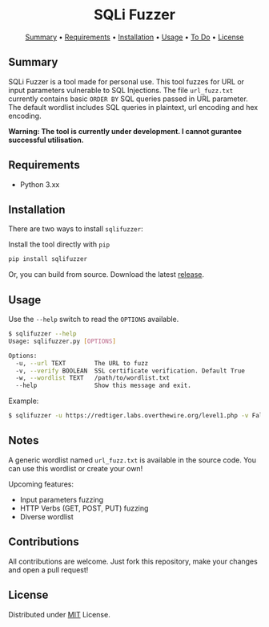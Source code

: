 <h1 align="center">SQLi Fuzzer</h1>

<p align="center">
  <a href="#summary">Summary</a> •
  <a href="#requirements">Requirements</a> •
  <a href="#installation">Installation</a> •
  <a href="#usage">Usage</a> •
  <a href="#to-do">To Do</a> •
  <a href="#license">License</a>
</p>

## Summary

SQLi Fuzzer is a tool made for personal use. This tool fuzzes for URL or input parameters vulnerable to SQL Injections. The file `url_fuzz.txt` currently contains basic `ORDER BY` SQL queries passed in URL parameter. The default wordlist includes SQL queries in plaintext, url encoding and hex encoding.

**Warning: The tool is currently under development. I cannot gurantee successful utilisation.**

## Requirements
- Python 3.xx

## Installation
There are two ways to install `sqlifuzzer`:

Install the tool directly with `pip`
```bash
pip install sqlifuzzer
```

Or, you can build from source. Download the latest [release](https://github.com/sapphicart/sqli-fuzzer/releases).

## Usage 
Use the `--help` switch to read the `OPTIONS` available.
```bash
$ sqlifuzzer --help
Usage: sqlifuzzer.py [OPTIONS]

Options:
  -u, --url TEXT        The URL to fuzz
  -v, --verify BOOLEAN  SSL certificate verification. Default True
  -w, --wordlist TEXT   /path/to/wordlist.txt
  --help                Show this message and exit.
```
Example:
```bash
$ sqlifuzzer -u https://redtiger.labs.overthewire.org/level1.php -v False -w url_fuzz.txt
```

## Notes
A generic wordlist named `url_fuzz.txt` is available in the source code. You can use this wordlist or create your own!

Upcoming features:
- Input parameters fuzzing
- HTTP Verbs (GET, POST, PUT) fuzzing
- Diverse wordlist

## Contributions
All contributions are welcome. Just fork this repository, make your changes and open a pull request!

## License
Distributed under [MIT](LICENSE) License.